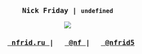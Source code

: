 <samp align="center">
  <h3>Nick Friday | <code>undefined</code></h3>

  <img
    src="https://github-readme-stats.vercel.app/api?username=NFrid&hide_title=true&show_icons=true&hide_border=true&hide=issues&theme=dracula"
  />

  <h3>
    <a
      rel="nofollow noopener noreferrer"
      target="_blank"
      href="https://nfrid.ru"
    >
      <img src="https://nfrid.ru/favicon.ico" height="16" />
      nfrid.ru
    </a>
    |
    <a rel="me" target="_blank" href="https://mastodon.ml/@nf">
      <img src="https://mastodon.ml/favicon.ico" height="16" />
      @nf
    </a>
    |
    <a
      rel="nofollow noopener noreferrer"
      target="_blank"
      href="https://t.me/@nfrid5"
    >
      <img src="https://t.me/favicon.ico" height="16" />
      @nfrid5
    </a>
  </h3>
</samp>
